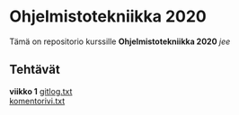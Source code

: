 # Ohjelmistotekniikka 2020
Tämä on repositorio kurssille **Ohjelmistotekniikka 2020** *jee*

## Tehtävät
**viikko 1**
[gitlog.txt](https://github.com/essipe/ohjelmistotekniikka20/blob/master/laskarit/viikko1/gitlog.txt)  
[komentorivi.txt](https://github.com/essipe/ohjelmistotekniikka20/blob/master/laskarit/viikko1/komentorivi.txt)
